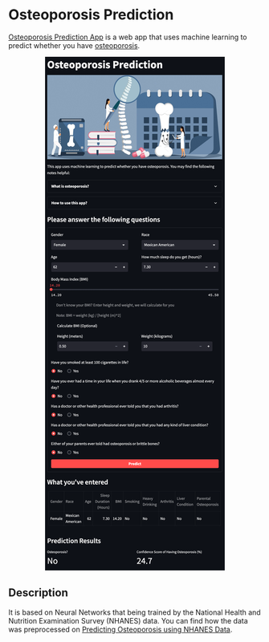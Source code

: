 # Osteoporosis Prediction

[Osteoporosis Prediction App](https://osteoporosis-prediction.streamlit.app/) is a web app that uses machine learning to predict whether you have [osteoporosis](https://www.nia.nih.gov/health/osteoporosis).
<div align="center">
  <img alt="App Demo" src="img/demo.png">
</div>

## Description

It is based on Neural Networks that being trained by the National Health and Nutrition Examination Survey (NHANES) data.
You can find how the data was preprocessed on [Predicting Osteoporosis using NHANES Data](https://github.com/eeliuqin/Osteoporosis-Analysis-and-Prediction-on-NHANES-Data).
